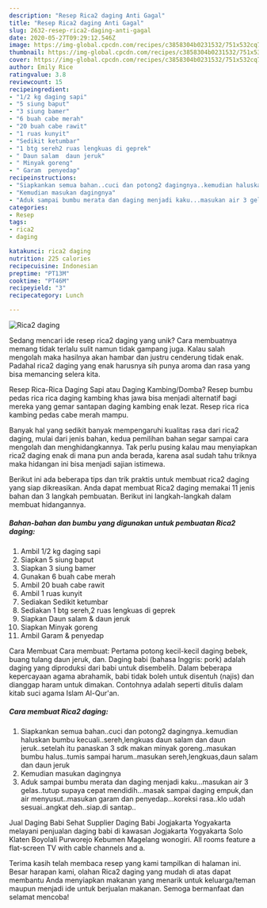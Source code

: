 ```yaml
---
description: "Resep Rica2 daging Anti Gagal"
title: "Resep Rica2 daging Anti Gagal"
slug: 2632-resep-rica2-daging-anti-gagal
date: 2020-05-27T09:29:12.546Z
image: https://img-global.cpcdn.com/recipes/c3858304b0231532/751x532cq70/rica2-daging-foto-resep-utama.jpg
thumbnail: https://img-global.cpcdn.com/recipes/c3858304b0231532/751x532cq70/rica2-daging-foto-resep-utama.jpg
cover: https://img-global.cpcdn.com/recipes/c3858304b0231532/751x532cq70/rica2-daging-foto-resep-utama.jpg
author: Emily Rice
ratingvalue: 3.8
reviewcount: 15
recipeingredient:
- "1/2 kg daging sapi"
- "5 siung baput"
- "3 siung bamer"
- "6 buah cabe merah"
- "20 buah cabe rawit"
- "1 ruas kunyit"
- "Sedikit ketumbar"
- "1 btg sereh2 ruas lengkuas di geprek"
- " Daun salam  daun jeruk"
- " Minyak goreng"
- " Garam  penyedap"
recipeinstructions:
- "Siapkankan semua bahan..cuci dan potong2 dagingnya..kemudian haluskan bumbu kecuali..sereh,lengkuas daun salam dan daun jeruk..setelah itu panaskan 3 sdk makan minyak goreng..masukan bumbu halus..tumis sampai harum..masukan sereh,lengkuas,daun salam dan daun jeruk"
- "Kemudian masukan dagingnya"
- "Aduk sampai bumbu merata dan daging menjadi kaku...masukan air 3 gelas..tutup supaya cepat mendidih...masak sampai daging empuk,dan air menyusut..masukan garam dan penyedap...koreksi rasa..klo udah sesuai..angkat deh..siap.di santap.."
categories:
- Resep
tags:
- rica2
- daging

katakunci: rica2 daging 
nutrition: 225 calories
recipecuisine: Indonesian
preptime: "PT13M"
cooktime: "PT46M"
recipeyield: "3"
recipecategory: Lunch

---
```



![Rica2 daging](https://img-global.cpcdn.com/recipes/c3858304b0231532/751x532cq70/rica2-daging-foto-resep-utama.jpg)

Sedang mencari ide resep rica2 daging yang unik? Cara membuatnya memang tidak terlalu sulit namun tidak gampang juga. Kalau salah mengolah maka hasilnya akan hambar dan justru cenderung tidak enak. Padahal rica2 daging yang enak harusnya sih punya aroma dan rasa yang bisa memancing selera kita.

Resep Rica-Rica Daging Sapi atau Daging Kambing/Domba? Resep bumbu pedas rica rica daging kambing khas jawa bisa menjadi alternatif bagi mereka yang gemar santapan daging kambing enak lezat. Resep rica rica kambing pedas cabe merah mampu.

Banyak hal yang sedikit banyak mempengaruhi kualitas rasa dari rica2 daging, mulai dari jenis bahan, kedua pemilihan bahan segar sampai cara mengolah dan menghidangkannya. Tak perlu pusing kalau mau menyiapkan rica2 daging enak di mana pun anda berada, karena asal sudah tahu triknya maka hidangan ini bisa menjadi sajian istimewa.


Berikut ini ada beberapa tips dan trik praktis untuk membuat rica2 daging yang siap dikreasikan. Anda dapat membuat Rica2 daging memakai 11 jenis bahan dan 3 langkah pembuatan. Berikut ini langkah-langkah dalam membuat hidangannya.

<!--inarticleads1-->

##### Bahan-bahan dan bumbu yang digunakan untuk pembuatan Rica2 daging:

1. Ambil 1/2 kg daging sapi
1. Siapkan 5 siung baput
1. Siapkan 3 siung bamer
1. Gunakan 6 buah cabe merah
1. Ambil 20 buah cabe rawit
1. Ambil 1 ruas kunyit
1. Sediakan Sedikit ketumbar
1. Sediakan 1 btg sereh,2 ruas lengkuas di geprek
1. Siapkan  Daun salam &amp; daun jeruk
1. Siapkan  Minyak goreng
1. Ambil  Garam &amp; penyedap


Cara Membuat Cara membuat: Pertama potong kecil-kecil daging bebek, buang tulang daun jeruk, dan. Daging babi (bahasa Inggris: pork) adalah daging yang diproduksi dari babi untuk disembelih. Dalam beberapa kepercayaan agama abrahamik, babi tidak boleh untuk disentuh (najis) dan dianggap haram untuk dimakan. Contohnya adalah seperti ditulis dalam kitab suci agama Islam Al-Qur&#39;an. 

<!--inarticleads2-->

##### Cara membuat Rica2 daging:

1. Siapkankan semua bahan..cuci dan potong2 dagingnya..kemudian haluskan bumbu kecuali..sereh,lengkuas daun salam dan daun jeruk..setelah itu panaskan 3 sdk makan minyak goreng..masukan bumbu halus..tumis sampai harum..masukan sereh,lengkuas,daun salam dan daun jeruk
1. Kemudian masukan dagingnya
1. Aduk sampai bumbu merata dan daging menjadi kaku...masukan air 3 gelas..tutup supaya cepat mendidih...masak sampai daging empuk,dan air menyusut..masukan garam dan penyedap...koreksi rasa..klo udah sesuai..angkat deh..siap.di santap..


Jual Daging Babi Sehat Supplier Daging Babi Jogjakarta Yogyakarta melayani penjualan daging babi di kawasan Jogjakarta Yogyakarta Solo Klaten Boyolali Purworejo Kebumen Magelang wonogiri. All rooms feature a flat-screen TV with cable channels and a. 

Terima kasih telah membaca resep yang kami tampilkan di halaman ini. Besar harapan kami, olahan Rica2 daging yang mudah di atas dapat membantu Anda menyiapkan makanan yang menarik untuk keluarga/teman maupun menjadi ide untuk berjualan makanan. Semoga bermanfaat dan selamat mencoba!
